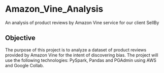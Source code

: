 # Amazon_Vine_Analysis
An analysis of product reviews by Amazon Vine service for our client SellBy

## Objective
The purpose of this project is to analyze a dataset of product reviews provided by Amazon Vine for the intent of discovering bias. The project will use the following technologies: PySpark, Pandas and PGAdmin using AWS and Google Collab.


